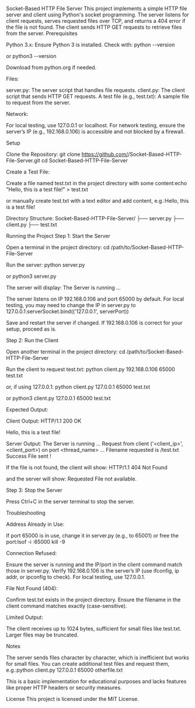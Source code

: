 Socket-Based HTTP File Server
This project implements a simple HTTP file server and client using Python's socket programming. The server listens for client requests, serves requested files over TCP, and returns a 404 error if the file is not found. The client sends HTTP GET requests to retrieve files from the server.
Prerequisites

Python 3.x: Ensure Python 3 is installed. Check with:
python --version

or
python3 --version

Download from python.org if needed.

Files:

server.py: The server script that handles file requests.
client.py: The client script that sends HTTP GET requests.
A test file (e.g., test.txt): A sample file to request from the server.


Network:

For local testing, use 127.0.0.1 or localhost.
For network testing, ensure the server’s IP (e.g., 192.168.0.106) is accessible and not blocked by a firewall.



Setup

Clone the Repository:
git clone https://github.com/<your-username>/Socket-Based-HTTP-File-Server.git
cd Socket-Based-HTTP-File-Server


Create a Test File:

Create a file named test.txt in the project directory with some content:echo "Hello, this is a test file!" > test.txt

or manually create test.txt with a text editor and add content, e.g.:Hello, this is a test file!




Directory Structure:
Socket-Based-HTTP-File-Server/
├── server.py
├── client.py
├── test.txt



Running the Project
Step 1: Start the Server

Open a terminal in the project directory:
cd /path/to/Socket-Based-HTTP-File-Server


Run the server:
python server.py

or
python3 server.py


The server will display:
The Server <hostname> is running ...


The server listens on IP 192.168.0.106 and port 65000 by default.
For local testing, you may need to change the IP in server.py to 127.0.0.1:serverSocket.bind(('127.0.0.1', serverPort))

Save and restart the server if changed. If 192.168.0.106 is correct for your setup, proceed as is.



Step 2: Run the Client

Open another terminal in the project directory:
cd /path/to/Socket-Based-HTTP-File-Server


Run the client to request test.txt:
python client.py 192.168.0.106 65000 test.txt

or, if using 127.0.0.1:
python client.py 127.0.0.1 65000 test.txt

or
python3 client.py 127.0.0.1 65000 test.txt


Expected Output:

Client Output:
HTTP/1.1 200 OK

Hello, this is a test file!


Server Output:
The Server <hostname> is running ...
Request from client ('<client_ip>', <client_port>) on port <thread_name> ...
Filename requested is /test.txt
Success File sent !


If the file is not found, the client will show:
HTTP/1.1 404 Not Found

and the server will show:
Requested File not available.





Step 3: Stop the Server

Press Ctrl+C in the server terminal to stop the server.

Troubleshooting

Address Already in Use:

If port 65000 is in use, change it in server.py (e.g., to 65001) or free the port:lsof -i :65000
kill -9 <pid>




Connection Refused:

Ensure the server is running and the IP/port in the client command match those in server.py.
Verify 192.168.0.106 is the server’s IP (use ifconfig, ip addr, or ipconfig to check). For local testing, use 127.0.0.1.


File Not Found (404):

Confirm test.txt exists in the project directory.
Ensure the filename in the client command matches exactly (case-sensitive).


Limited Output:

The client receives up to 1024 bytes, sufficient for small files like test.txt. Larger files may be truncated.



Notes

The server sends files character by character, which is inefficient but works for small files.
You can create additional test files and request them, e.g.:python client.py 127.0.0.1 65000 otherfile.txt


This is a basic implementation for educational purposes and lacks features like proper HTTP headers or security measures.

License
This project is licensed under the MIT License.
